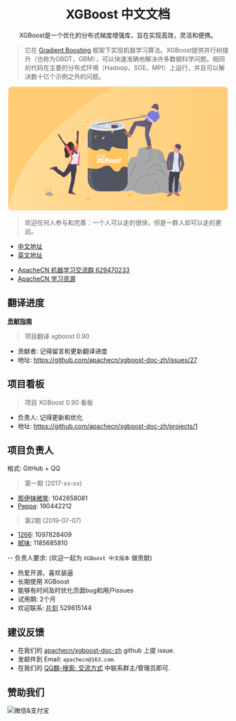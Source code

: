 # <center>XGBoost 中文文档</center>

<center>XGBoost是一个优化的分布式梯度增强库，旨在实现高效，灵活和便携。</center>

> 它在 [Gradient Boosting](https://en.wikipedia.org/wiki/Gradient_boosting) 框架下实现机器学习算法。XGBoost提供并行树提升（也称为GBDT，GBM），可以快速准确地解决许多数据科学问题。相同的代码在主要的分布式环境（Hadoop，SGE，MPI）上运行，并且可以解决数十亿个示例之外的问题。

<div align="center"><img src="docs/img/logo.png" alt="logo" /></div>

> 欢迎任何人参与和完善：一个人可以走的很快，但是一群人却可以走的更远。

* [中文地址](https://xgboost.apachecn.org/)
* [英文地址](https://xgboost.ai/)
+ [ApacheCN 机器学习交流群 629470233](http://shang.qq.com/wpa/qunwpa?idkey=30e5f1123a79867570f665aa3a483ca404b1c3f77737bc01ec520ed5f078ddef)
+ [ApacheCN 学习资源](https://www.ibooker.org.cn/docs)

## 翻译进度

[**贡献指南**](CONTRIBUTING.md)

> 项目翻译 xgboost 0.90

* 贡献者: 记得留言和更新翻译进度
* 地址: https://github.com/apachecn/xgboost-doc-zh/issues/27

## 项目看板

> 项目 XGBoost 0.90 看板

* 负责人: 记得更新和优化
* 地址: https://github.com/apachecn/xgboost-doc-zh/projects/1


## 项目负责人

格式: GitHub + QQ

> 第一期 (2017-xx-xx)

* [那伊抹微笑](https://github.com/wangyangting): 1042658081
* [Peppa](https://github.com/chenyyx): 190442212

> 第2期 (2019-07-07)

* [1266](https://github.com/wangweitong): 1097828409
* [腻味](https://github.com/xxxx): 1185685810

-- 负责人要求: (欢迎一起为 `XGBoost 中文版本` 做贡献)

* 热爱开源，喜欢装逼
* 长期使用 XGBoost
* 能够有时间及时优化页面bug和用户issues
* 试用期: 2个月
* 欢迎联系: [片刻](https://github.com/jiangzhonglian) 529815144


## 建议反馈

* 在我们的 [apachecn/xgboost-doc-zh](https://github.com/apachecn/xgboost-doc-zh) github 上提 issue.
* 发邮件到 Email: `apachecn@163.com`.
* 在我们的 [QQ群-搜索: 交流方式](https://github.com/apachecn/home) 中联系群主/管理员即可.

## 赞助我们

<img src="http://data.apachecn.org/img/about/donate.jpg" alt="微信&支付宝" />

